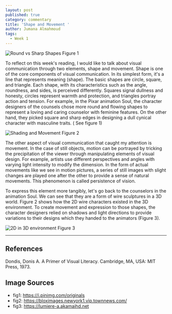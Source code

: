 ```yaml
---
layout: post
published: true
category: commentary
title: 'Shape and Movement '
author: Jumana Almahmoud
tags:
  - Week 1
---
```




![Round vs Sharp Shapes](https://i.pinimg.com/originals/5a/70/2f/5a702fcbffbc97f57ac94e1abafd037f.jpg)
Figure 1

To reflect on this week's reading, I would like to talk about visual communication through two elements, shape and movement. Shape is one of the core components of visual communication. In its simplest form, it's a line that represents meaning (shape). The basic shapes are circle, square, and triangle. Each shape, with its characteristics such as the angle, roundness, and sides, is perceived differently. Squares signal dullness and honesty, circles represent warmth and protection, and triangles portray action and tension. For example, in the Pixar animation Soul, the character designers of the counsels chose more round and flowing shapes to represent a loving and caring counselor with feminine features. On the other hand, they picked square and sharp edges in designing a dull cynical character with masculine traits. ( See figure 1)

![Shading and Movement ](https://bloximages.newyork1.vip.townnews.com/nny360.com/content/tncms/assets/v3/editorial/b/63/b63d1e0d-390d-55bd-b304-9617ecb4e28e/5fea476362e40.image.jpg?resize=1200%2C503)
Figure 2

The other aspect of visual communication that caught my attention is movement. In the case of still objects, motion can be portrayed by tricking the precipitation of the viewer through manipulating elements of visual design. For example,  artists use different perspectives and angles with varying light intensity to modify the dimension. In the form of actual movements like we see in motion pictures, a series of still images with slight changes are played one after the other to provide a sense of natural movements. This phenomenon is called persistence of vision. 

To express this element more tangibly, let's go back to the counselors in the animation Soul. We can see that they are a form of wire sculptures in a 3D world. Figure 2 shows how the 2D wire characters existed in the 3D environment. To create movement and expression to those shapes, the character designers relied on shadows and light directions to provide variations to their designs which they handed to the animators (Figure 3).

![2D in 3D environment ](https://lumiere-a.akamaihd.net/v1/images/107e_9781452179810_e53521a1.jpeg)
Figure 3




---
## References
Dondis, Donis A. A Primer of Visual Literacy. Cambridge, MA, USA: MIT Press, 1973.

## Image Sources
- fig1: https://i.pinimg.com/originals
- fig2: https://bloximages.newyork1.vip.townnews.com/
- fig3: https://lumiere-a.akamaihd.net
